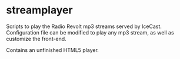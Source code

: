 streamplayer
=====================

Scripts to play the Radio Revolt mp3 streams served by IceCast. Configuration file
can be modified to play any mp3 stream, as well as customize the front-end.

Contains an unfinished HTML5 player.
